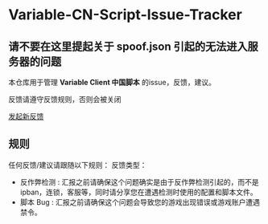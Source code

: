 # Variable-CN-Script-Issue-Tracker

## 请不要在这里提起关于 spoof.json 引起的无法进入服务器的问题

本仓库用于管理 **Variable Client 中国脚本** 的issue，反馈，建议。

反馈请遵守反馈规则，否则会被关闭

[发起新反馈](https://github.com/dhsunisahentai/VariableCNScriptIssueTracker/issues/new/choose)

## 规则
任何反馈/建议请跟随以下规则：
反馈类型：
- 反作弊检测 : 汇报之前请确保这个问题确实是由于反作弊检测引起的，而不是ipban，连锁，客服等，同时请分享您在遭遇检测时使用的配置和脚本文件。
- 脚本 Bug : 汇报之前请确保这个问题会导致您的游戏出现错误或游戏账户遭遇禁令。
